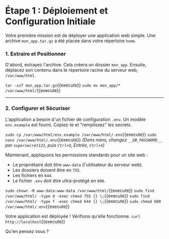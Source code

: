 # Étape 1 : Déploiement et Configuration Initiale

Votre première mission est de déployer une application web simple. Une archive `mon_app.tar.gz` a été placée dans votre répertoire `home`.

### 1. Extraire et Positionner

D'abord, extrayez l'archive. Cela créera un dossier `mon_app`. Ensuite, déplacez son contenu dans le répertoire racine du serveur web, `/var/www/html`.

`tar -xzf mon_app.tar.gz`{{execute}}
`sudo mv mon_app/* /var/www/html/`{{execute}}

---
### 2. Configurer et Sécuriser

L'application a besoin d'un fichier de configuration `.env`. Un modèle `env.example` est fourni. Copiez-le et "remplissez" les secrets.

`sudo cp /var/www/html/env.example /var/www/html/.env`{{execute}}
`sudo nano /var/www/html/.env`{{execute}}
*(Dans nano, changez `__DB_PASSWORD__` par `supersecret123`, puis `Ctrl+O`, Entrée, `Ctrl+X`)*

Maintenant, appliquons les permissions standards pour un site web :
-   Le propriétaire doit être `www-data` (l'utilisateur du serveur web).
-   Les dossiers doivent être en `755`.
-   Les fichiers en `644`.
-   Le fichier `.env` doit être ultra-protégé en `600`.

`sudo chown -R www-data:www-data /var/www/html/`{{execute}}
`sudo find /var/www/html/ -type d -exec chmod 755 {} \;`{{execute}}
`sudo find /var/www/html/ -type f -exec chmod 644 {} \;`{{execute}}
`sudo chmod 600 /var/www/html/.env`{{execute}}

Votre application est déployée ! Vérifions qu'elle fonctionne.
`curl http://localhost`{{execute}}

Qu'en pensez vous ?